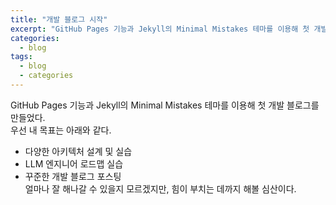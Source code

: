 ```yaml
---
title: "개발 블로그 시작"
excerpt: "GitHub Pages 기능과 Jekyll의 Minimal Mistakes 테마를 이용해 첫 개발 블로그를 만들었다. "
categories:
  - blog
tags:
  - blog
  - categories
---
```


GitHub Pages 기능과 Jekyll의 Minimal Mistakes 테마를 이용해 첫 개발 블로그를 만들었다.  
우선 내 목표는 아래와 같다.
<br>
- 다양한 아키텍처 설계 및 실습
- LLM 엔지니어 로드맵 실습
- 꾸준한 개발 블로그 포스팅 <br>
얼마나 잘 해나갈 수 있을지 모르겠지만, 힘이 부치는 데까지 해볼 심산이다.